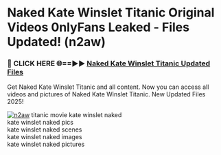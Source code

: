 # Naked Kate Winslet Titanic Original Videos 0nlyFans Leaked - Files Updated! (n2aw)

<h3>🔴 CLICK HERE 🌐==►► <a href="https://tinyurl.com/up5wt9bj" rel="nofollow">Naked Kate Winslet Titanic Updated Files</a></h3>

Get Naked Kate Winslet Titanic and all content. Now you can access all videos and pictures of Naked Kate Winslet Titanic. New Updated Files 2025!

[![n2aw](https://i.imgur.com/ABiUzMV.gif)](https://tinyurl.com/up5wt9bj)
titanic movie kate winslet naked<br>
kate winslet naked pics<br>
kate winslet naked scenes<br>
kate winslet naked images<br>
kate winslet naked pictures